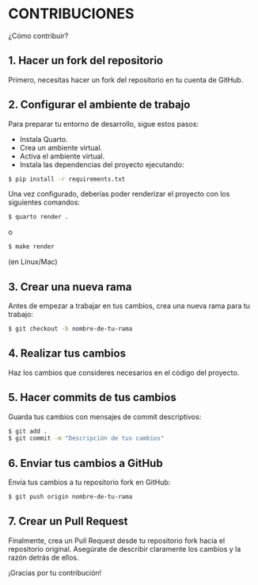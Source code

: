 # CONTRIBUCIONES

¿Cómo contribuir?

## 1. Hacer un fork del repositorio

Primero, necesitas hacer un fork del repositorio en tu cuenta de GitHub.

## 2. Configurar el ambiente de trabajo

Para preparar tu entorno de desarrollo, sigue estos pasos:

- Instala Quarto.
- Crea un ambiente virtual.
- Activa el ambiente virtual.
- Instala las dependencias del proyecto ejecutando:

```sh
$ pip install -r requirements.txt
```

Una vez configurado, deberías poder renderizar el proyecto con los siguientes comandos:

```sh
$ quarto render .
```

o

```sh
$ make render
```
(en Linux/Mac)

## 3. Crear una nueva rama

Antes de empezar a trabajar en tus cambios, crea una nueva rama para tu trabajo:

```sh
$ git checkout -b nombre-de-tu-rama
```

## 4. Realizar tus cambios

Haz los cambios que consideres necesarios en el código del proyecto.

## 5. Hacer commits de tus cambios

Guarda tus cambios con mensajes de commit descriptivos:

```sh
$ git add .
$ git commit -m "Descripción de tus cambios"
```

## 6. Enviar tus cambios a GitHub

Envía tus cambios a tu repositorio fork en GitHub:

```sh
$ git push origin nombre-de-tu-rama
```

## 7. Crear un Pull Request

Finalmente, crea un Pull Request desde tu repositorio fork hacia el repositorio original. Asegúrate de describir claramente los cambios y la razón detrás de ellos.

¡Gracias por tu contribución!